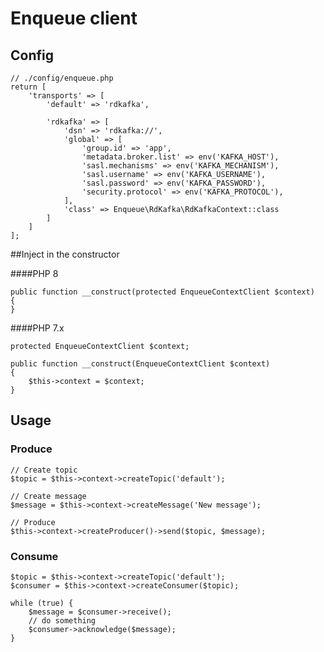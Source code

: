 # Enqueue client

## Config

```injectablephp
// ./config/enqueue.php
return [
    'transports' => [
        'default' => 'rdkafka',

        'rdkafka' => [
            'dsn' => 'rdkafka://',
            'global' => [
                'group.id' => 'app',
                'metadata.broker.list' => env('KAFKA_HOST'),
                'sasl.mechanisms' => env('KAFKA_MECHANISM'),
                'sasl.username' => env('KAFKA_USERNAME'),
                'sasl.password' => env('KAFKA_PASSWORD'),
                'security.protocol' => env('KAFKA_PROTOCOL'),
            ],
            'class' => Enqueue\RdKafka\RdKafkaContext::class
        ]
    ]
];
```


##Inject in the constructor

####PHP 8
```injectablephp
public function __construct(protected EnqueueContextClient $context)
{
}
```

####PHP 7.x
```injectablephp
protected EnqueueContextClient $context;

public function __construct(EnqueueContextClient $context)
{
    $this->context = $context;
}
```

## Usage
### Produce
```injectablephp
// Create topic
$topic = $this->context->createTopic('default');

// Create message
$message = $this->context->createMessage('New message');

// Produce
$this->context->createProducer()->send($topic, $message);
```

### Consume
```injectablephp
$topic = $this->context->createTopic('default');
$consumer = $this->context->createConsumer($topic);

while (true) {
    $message = $consumer->receive();
    // do something
    $consumer->acknowledge($message);
}
```
